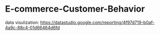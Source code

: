 # E-commerce-Customer-Behavior

data visulization: https://datastudio.google.com/reporting/4f97d719-b0af-4a9c-88c4-01d66464d6fd

